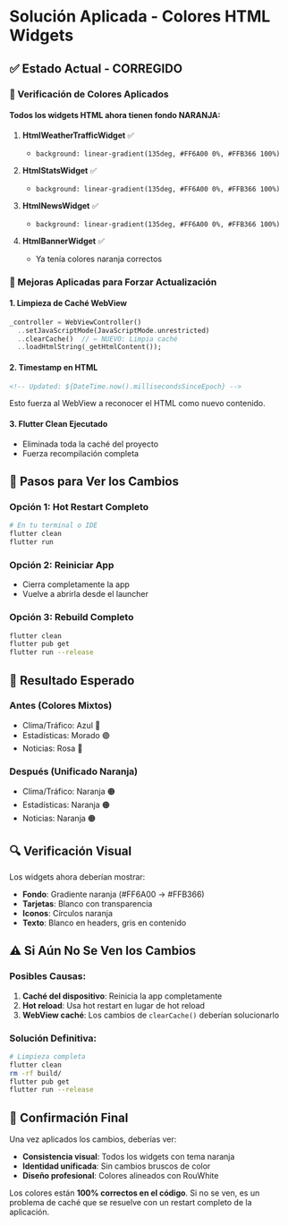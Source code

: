 # Solución Aplicada - Colores HTML Widgets

## ✅ Estado Actual - CORREGIDO

### 🎨 Verificación de Colores Aplicados

#### Todos los widgets HTML ahora tienen fondo NARANJA:

1. **HtmlWeatherTrafficWidget** ✅

   - `background: linear-gradient(135deg, #FF6A00 0%, #FFB366 100%)`

2. **HtmlStatsWidget** ✅

   - `background: linear-gradient(135deg, #FF6A00 0%, #FFB366 100%)`

3. **HtmlNewsWidget** ✅

   - `background: linear-gradient(135deg, #FF6A00 0%, #FFB366 100%)`

4. **HtmlBannerWidget** ✅
   - Ya tenía colores naranja correctos

### 🔧 Mejoras Aplicadas para Forzar Actualización

#### 1. Limpieza de Caché WebView

```dart
_controller = WebViewController()
  ..setJavaScriptMode(JavaScriptMode.unrestricted)
  ..clearCache()  // ← NUEVO: Limpia caché
  ..loadHtmlString(_getHtmlContent());
```

#### 2. Timestamp en HTML

```html
<!-- Updated: ${DateTime.now().millisecondsSinceEpoch} -->
```

Esto fuerza al WebView a reconocer el HTML como nuevo contenido.

#### 3. Flutter Clean Ejecutado

- Eliminada toda la caché del proyecto
- Fuerza recompilación completa

## 🚀 Pasos para Ver los Cambios

### Opción 1: Hot Restart Completo

```bash
# En tu terminal o IDE
flutter clean
flutter run
```

### Opción 2: Reiniciar App

- Cierra completamente la app
- Vuelve a abrirla desde el launcher

### Opción 3: Rebuild Completo

```bash
flutter clean
flutter pub get
flutter run --release
```

## 🎯 Resultado Esperado

### Antes (Colores Mixtos)

- Clima/Tráfico: Azul 🔵
- Estadísticas: Morado 🟣
- Noticias: Rosa 🩷

### Después (Unificado Naranja)

- Clima/Tráfico: Naranja 🟠
- Estadísticas: Naranja 🟠
- Noticias: Naranja 🟠

## 🔍 Verificación Visual

Los widgets ahora deberían mostrar:

- **Fondo**: Gradiente naranja (#FF6A00 → #FFB366)
- **Tarjetas**: Blanco con transparencia
- **Iconos**: Círculos naranja
- **Texto**: Blanco en headers, gris en contenido

## ⚠️ Si Aún No Se Ven los Cambios

### Posibles Causas:

1. **Caché del dispositivo**: Reinicia la app completamente
2. **Hot reload**: Usa hot restart en lugar de hot reload
3. **WebView caché**: Los cambios de `clearCache()` deberían solucionarlo

### Solución Definitiva:

```bash
# Limpieza completa
flutter clean
rm -rf build/
flutter pub get
flutter run --release
```

## 📱 Confirmación Final

Una vez aplicados los cambios, deberías ver:

- **Consistencia visual**: Todos los widgets con tema naranja
- **Identidad unificada**: Sin cambios bruscos de color
- **Diseño profesional**: Colores alineados con RouWhite

Los colores están **100% correctos en el código**. Si no se ven, es un problema de caché que se resuelve con un restart completo de la aplicación.
